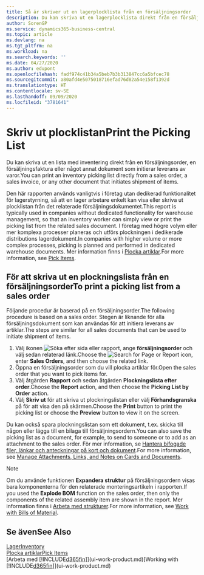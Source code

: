 ```yaml
---
title: Så är skriver ut en lagerplocklista från en försäljningsorder
description: Du kan skriva ut en lagerplocklista direkt från en försäljningsorder, försäljningsfaktura och andra utgående försäljningsdokument.
author: SorenGP
ms.service: dynamics365-business-central
ms.topic: article
ms.devlang: na
ms.tgt_pltfrm: na
ms.workload: na
ms.search.keywords: ''
ms.date: 04/27/2020
ms.author: edupont
ms.openlocfilehash: fadf974c41b34a5beb7b3b313847cc6a5bfcec78
ms.sourcegitcommit: a80afd4e5075018716efad76d82a54e158f1392d
ms.translationtype: HT
ms.contentlocale: sv-SE
ms.lasthandoff: 09/09/2020
ms.locfileid: "3781641"
---
```

# <a name="print-the-picking-list"></a><span data-ttu-id="a8932-103">Skriv ut plocklistan</span><span class="sxs-lookup"><span data-stu-id="a8932-103">Print the Picking List</span></span>
<span data-ttu-id="a8932-104">Du kan skriva ut en lista med inventering direkt från en försäljningsorder, en försäljningsfaktura eller något annat dokument som initierar leverans av varor.</span><span class="sxs-lookup"><span data-stu-id="a8932-104">You can print an inventory picking list directly from a sales order, a sales invoice, or any other document that initiates shipment of items.</span></span>

<span data-ttu-id="a8932-105">Den här rapporten används vanligtvis i företag utan dedikerad funktionalitet för lagerstyrning, så att en lager arbetare enkelt kan visa eller skriva ut plocklistan från det relaterade försäljningsdokumentet.</span><span class="sxs-lookup"><span data-stu-id="a8932-105">This report is typically used in companies without dedicated functionality for warehouse management, so that an inventory worker can simply view or print the picking list from the related sales document.</span></span> <span data-ttu-id="a8932-106">I företag med högre volym eller mer komplexa processer planeras och utförs plockningen i dedikerade distributions lagerdokument.</span><span class="sxs-lookup"><span data-stu-id="a8932-106">In companies with higher volume or more complex processes, picking is planned and performed in dedicated warehouse documents.</span></span> <span data-ttu-id="a8932-107">Mer information finns i [Plocka artiklar](warehouse-pick-items.md).</span><span class="sxs-lookup"><span data-stu-id="a8932-107">For more information, see [Pick Items](warehouse-pick-items.md).</span></span>

## <a name="to-print-a-picking-list-from-a-sales-order"></a><span data-ttu-id="a8932-108">För att skriva ut en plockningslista från en försäljningsorder</span><span class="sxs-lookup"><span data-stu-id="a8932-108">To print a picking list from a sales order</span></span>  
<span data-ttu-id="a8932-109">Följande procedur är baserad på en försäljningsorder.</span><span class="sxs-lookup"><span data-stu-id="a8932-109">The following procedure is based on a sales order.</span></span> <span data-ttu-id="a8932-110">Stegen är liknande för alla försäljningsdokument som kan användas för att initiera leverans av artiklar.</span><span class="sxs-lookup"><span data-stu-id="a8932-110">The steps are similar for all sales documents that can be used to initiate shipment of items.</span></span>

1. <span data-ttu-id="a8932-111">Välj ikonen ![Söka efter sida eller rapport](media/ui-search/search_small.png "Ikonen Sök efter sida eller rapport"), ange **försäljningsorder** och välj sedan relaterad länk.</span><span class="sxs-lookup"><span data-stu-id="a8932-111">Choose the ![Search for Page or Report](media/ui-search/search_small.png "Search for Page or Report icon") icon, enter **Sales Orders**, and then choose the related link.</span></span>  
2. <span data-ttu-id="a8932-112">Öppna en försäljningsorder som du vill plocka artiklar för.</span><span class="sxs-lookup"><span data-stu-id="a8932-112">Open the sales order that you want to pick items for.</span></span>  
3. <span data-ttu-id="a8932-113">Välj åtgärden **Rapport** och sedan åtgärden **Plockningslista efter order**.</span><span class="sxs-lookup"><span data-stu-id="a8932-113">Choose the **Report** action, and then choose the **Picking List by Order** action.</span></span>  
4. <span data-ttu-id="a8932-114">Välj **Skriv ut** för att skriva ut plockningslistan eller välj **Förhandsgranska** på för att visa den på skärmen.</span><span class="sxs-lookup"><span data-stu-id="a8932-114">Choose the **Print** button to print the picking list or choose the **Preview** button to view it on the screen.</span></span>

<span data-ttu-id="a8932-115">Du kan också spara plockningslistan som ett dokument, t.ex. skicka till någon eller lägga till en bilaga till försäljningsordern.</span><span class="sxs-lookup"><span data-stu-id="a8932-115">You can also save the picking list as a document, for example, to send to someone or to add as an attachment to the sales order.</span></span> <span data-ttu-id="a8932-116">För mer information, se [Hantera bifogade filer, länkar och anteckningar på kort och dokument](ui-how-add-link-to-record.md).</span><span class="sxs-lookup"><span data-stu-id="a8932-116">For more information, see [Manage Attachments, Links, and Notes on Cards and Documents](ui-how-add-link-to-record.md).</span></span>

> [!NOTE]
> <span data-ttu-id="a8932-117">Om du använde funktionen **Expandera struktur** på försäljningsordern visas bara komponenterna för den relaterade monteringsartikeln i rapporten.</span><span class="sxs-lookup"><span data-stu-id="a8932-117">If you used the **Explode BOM** function on the sales order, then only the components of the related assembly item are shown in the report.</span></span> <span data-ttu-id="a8932-118">Mer information finns i [Arbeta med strukturer](inventory-how-work-BOMs.md).</span><span class="sxs-lookup"><span data-stu-id="a8932-118">For more information, see [Work with Bills of Material](inventory-how-work-BOMs.md).</span></span>

## <a name="see-also"></a><span data-ttu-id="a8932-119">Se även</span><span class="sxs-lookup"><span data-stu-id="a8932-119">See Also</span></span>  
[<span data-ttu-id="a8932-120">Lager</span><span class="sxs-lookup"><span data-stu-id="a8932-120">Inventory</span></span>](inventory-manage-inventory.md)  
[<span data-ttu-id="a8932-121">Plocka artiklar</span><span class="sxs-lookup"><span data-stu-id="a8932-121">Pick Items</span></span>](warehouse-pick-items.md)  
<span data-ttu-id="a8932-122">[Arbeta med [!INCLUDE[d365fin](includes/d365fin_md.md)]](ui-work-product.md)</span><span class="sxs-lookup"><span data-stu-id="a8932-122">[Working with [!INCLUDE[d365fin](includes/d365fin_md.md)]](ui-work-product.md)</span></span>   
